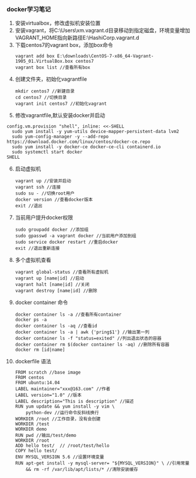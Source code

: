 ### docker学习笔记
1. 安装virtualbox，修改虚拟机安装位置
2. 安装vagrant，将C:\Users\xm\.vagrant.d目录移动到指定磁盘，环境变量增加VAGRANT_HOME指向新路径E:\HashiCorp\.vagrant.d
3. 下载centos7的vagrant box，添加box命令
	```
	vagrant add box E:\downloads\CentOS-7-x86_64-Vagrant-1905_01.VirtualBox.box centos7
	vagrant box list //查看所有box
	```
4. 创建文件夹，初始化vagrantfile
	```
	mkdir centos7 //新建目录
	cd centos7 //切换目录
	vagrant init centos7 //初始化vagrant
	```
5. 修改vagrantfile,默认安装docker并启动
  ```
  config.vm.provision "shell", inline: <<-SHELL
    sudo yum install -y yum-utils device-mapper-persistent-data lvm2
    sudo yum-config-manager -y --add-repo https://download.docker.com/linux/centos/docker-ce.repo
    sudo yum install -y docker-ce docker-ce-cli containerd.io
    sudo systemctl start docker
  SHELL
  ```
6. 启动虚拟机
	```
	vagrant up //安装并启动
	vagrant ssh //连接
	sudo su - //切换root用户
	docker version //查看docker版本
	exit //退出
	```
7. 当前用户提升docker权限
	```
	sudo groupadd docker //添加组
	sudo gpasswd -a vagrant docker //当前用户添加到组
	sudo service docker restart //重启docker
	exit //退出重新连接
	```
8. 多个虚拟机查看
	```
	vagrant global-status //查看所有虚拟机
	vagrant up [name|id] //启动
	vagrant halt [name|id] //关闭
	vagrant destroy [name|id] //删除
	```
9. docker container 命令
	```
	docker container ls -a //查看所有container
	docker ps -a
	docker container ls -aq //查看id
	docker container ls -a | awk {'pring$1'} //输出第一列
	docker container ls -f "status=exited" //列出退出状态的容器
	docker container rm $(docker container ls -aq) //删除所有容器
	docker rm [id|name]
	```
10. dockerfile 语法
	```
	FROM scratch //base image
	FROM centos
	FROM ubuntu:14.04
	LABEL maintainer="xxx@163.com" //作者
	LABEL version="1.0" //版本
	LABEL description="This is description" //描述
	RUN yum update && yum install -y vim \
		python-dev //运行命令反斜线换行
	WORKDIR /root //工作目录，没有会创建
	WORKDIR /test
	WORKDIR demo
	RUN pwd //输出/test/demo
	WORKDIR /root
	ADD hello test/  // /root/test/hello
	COPY hello test/
	ENV MYSQL_VERSION 5.6 //设置环境变量
	RUN apt-get install -y mysql-server= "${MYSQL_VERSION}" \ //引用常量
		&& rm -rf /var/lib/apt/lists/* //清除安装缓存
	```

